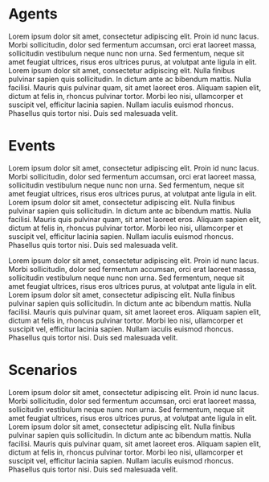 
# Agents

Lorem ipsum dolor sit amet, consectetur adipiscing elit. Proin id nunc lacus. Morbi sollicitudin, dolor sed fermentum accumsan, orci erat laoreet massa, sollicitudin vestibulum neque nunc non urna. Sed fermentum, neque sit amet feugiat ultrices, risus eros ultrices purus, at volutpat ante ligula in elit. Lorem ipsum dolor sit amet, consectetur adipiscing elit. Nulla finibus pulvinar sapien quis sollicitudin. In dictum ante ac bibendum mattis. Nulla facilisi. Mauris quis pulvinar quam, sit amet laoreet eros. Aliquam sapien elit, dictum at felis in, rhoncus pulvinar tortor. Morbi leo nisi, ullamcorper et suscipit vel, efficitur lacinia sapien. Nullam iaculis euismod rhoncus. Phasellus quis tortor nisi. Duis sed malesuada velit.

# Events

Lorem ipsum dolor sit amet, consectetur adipiscing elit. Proin id nunc lacus. Morbi sollicitudin, dolor sed fermentum accumsan, orci erat laoreet massa, sollicitudin vestibulum neque nunc non urna. Sed fermentum, neque sit amet feugiat ultrices, risus eros ultrices purus, at volutpat ante ligula in elit. Lorem ipsum dolor sit amet, consectetur adipiscing elit. Nulla finibus pulvinar sapien quis sollicitudin. In dictum ante ac bibendum mattis. Nulla facilisi. Mauris quis pulvinar quam, sit amet laoreet eros. Aliquam sapien elit, dictum at felis in, rhoncus pulvinar tortor. Morbi leo nisi, ullamcorper et suscipit vel, efficitur lacinia sapien. Nullam iaculis euismod rhoncus. Phasellus quis tortor nisi. Duis sed malesuada velit.

Lorem ipsum dolor sit amet, consectetur adipiscing elit. Proin id nunc lacus. Morbi sollicitudin, dolor sed fermentum accumsan, orci erat laoreet massa, sollicitudin vestibulum neque nunc non urna. Sed fermentum, neque sit amet feugiat ultrices, risus eros ultrices purus, at volutpat ante ligula in elit. Lorem ipsum dolor sit amet, consectetur adipiscing elit. Nulla finibus pulvinar sapien quis sollicitudin. In dictum ante ac bibendum mattis. Nulla facilisi. Mauris quis pulvinar quam, sit amet laoreet eros. Aliquam sapien elit, dictum at felis in, rhoncus pulvinar tortor. Morbi leo nisi, ullamcorper et suscipit vel, efficitur lacinia sapien. Nullam iaculis euismod rhoncus. Phasellus quis tortor nisi. Duis sed malesuada velit.

# Scenarios

Lorem ipsum dolor sit amet, consectetur adipiscing elit. Proin id nunc lacus. Morbi sollicitudin, dolor sed fermentum accumsan, orci erat laoreet massa, sollicitudin vestibulum neque nunc non urna. Sed fermentum, neque sit amet feugiat ultrices, risus eros ultrices purus, at volutpat ante ligula in elit. Lorem ipsum dolor sit amet, consectetur adipiscing elit. Nulla finibus pulvinar sapien quis sollicitudin. In dictum ante ac bibendum mattis. Nulla facilisi. Mauris quis pulvinar quam, sit amet laoreet eros. Aliquam sapien elit, dictum at felis in, rhoncus pulvinar tortor. Morbi leo nisi, ullamcorper et suscipit vel, efficitur lacinia sapien. Nullam iaculis euismod rhoncus. Phasellus quis tortor nisi. Duis sed malesuada velit.
